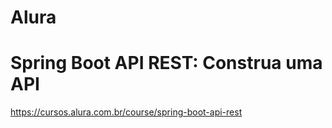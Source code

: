 # Alura 
# Spring Boot API REST: Construa uma API

https://cursos.alura.com.br/course/spring-boot-api-rest
